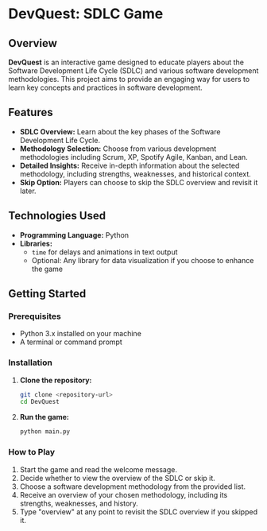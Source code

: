 # DevQuest: SDLC Game

## Overview

**DevQuest** is an interactive game designed to educate players about the Software Development Life Cycle (SDLC) and various software development methodologies. This project aims to provide an engaging way for users to learn key concepts and practices in software development.

## Features

- **SDLC Overview:** Learn about the key phases of the Software Development Life Cycle.
- **Methodology Selection:** Choose from various development methodologies including Scrum, XP, Spotify Agile, Kanban, and Lean.
- **Detailed Insights:** Receive in-depth information about the selected methodology, including strengths, weaknesses, and historical context.
- **Skip Option:** Players can choose to skip the SDLC overview and revisit it later.

## Technologies Used

- **Programming Language:** Python
- **Libraries:** 
  - `time` for delays and animations in text output
  - Optional: Any library for data visualization if you choose to enhance the game

## Getting Started

### Prerequisites

- Python 3.x installed on your machine
- A terminal or command prompt

### Installation

1. **Clone the repository:**
   ```bash
   git clone <repository-url>
   cd DevQuest

2. **Run the game:**
    ```bash
    python main.py

### How to Play
1. Start the game and read the welcome message.
2. Decide whether to view the overview of the SDLC or skip it.
3. Choose a software development methodology from the provided list.
4. Receive an overview of your chosen methodology, including its strengths, weaknesses, and history.
5. Type "overview" at any point to revisit the SDLC overview if you skipped it.

